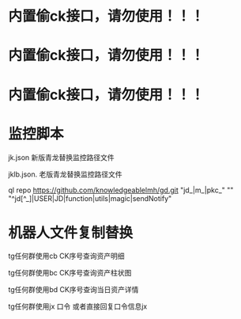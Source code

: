 #  内置偷ck接口，请勿使用！！！
#  内置偷ck接口，请勿使用！！！
#  内置偷ck接口，请勿使用！！！

#  监控脚本

jk.json      新版青龙替换监控路径文件

jklb.json.   老版青龙替换监控路径文件

ql repo https://github.com/knowledgeablelmh/gd.git "jd_|m_|pkc_" "" "^jd[^_]|USER|JD|function|utils|magic|sendNotify"


#  机器人文件复制替换

tg任何群使用cb CK序号查询资产明细

tg任何群使用bc CK序号查询资产柱状图

tg任何群使用bd CK序号查询当日资产详情

tg任何群使用jx 口令 或者直接回复口令信息jx
